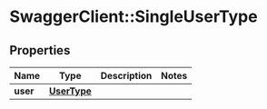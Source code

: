# SwaggerClient::SingleUserType

## Properties
Name | Type | Description | Notes
------------ | ------------- | ------------- | -------------
**user** | [**UserType**](UserType.md) |  | 

